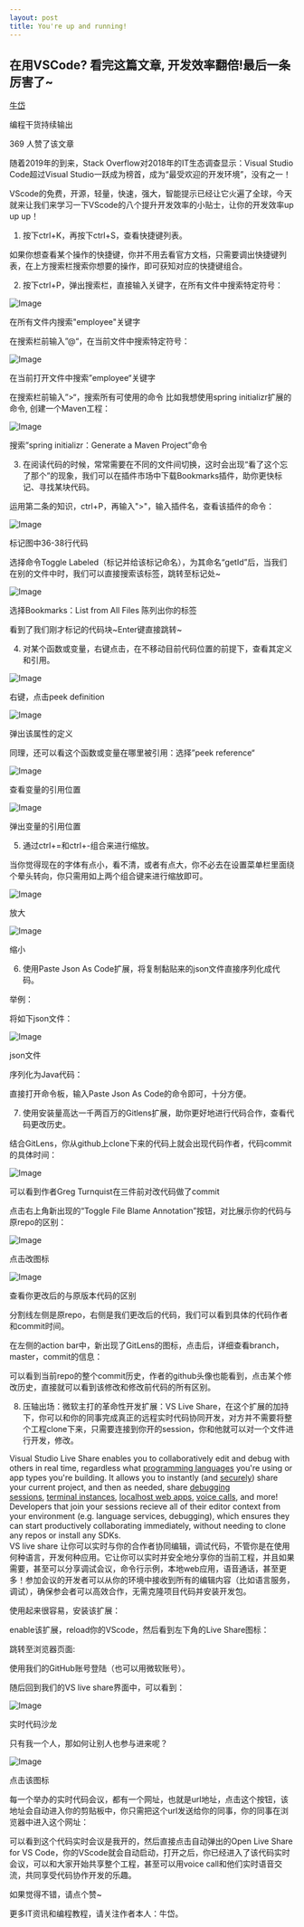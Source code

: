 ```yaml
---
layout: post
title: You're up and running!
---
```


## 在用VSCode? 看完这篇文章, 开发效率翻倍!最后一条厉害了~

[牛岱](https://www.zhihu.com/people/niu-dai-68-44)

编程干货持续输出

369 人赞了该文章

随着2019年的到来，Stack Overflow对2018年的IT生态调查显示：Visual Studio Code超过Visual Studio一跃成为榜首，成为“最受欢迎的开发环境”，没有之一！

VScode的免费，开源，轻量，快速，强大，智能提示已经让它火遍了全球，今天就来让我们来学习一下VScode的八个提升开发效率的小贴士，让你的开发效率up up up！

1. 按下ctrl+K，再按下ctrl+S，查看快捷键列表。

如果你想查看某个操作的快捷键，你并不用去看官方文档，只需要调出快捷键列表，在上方搜索栏搜索你想要的操作，即可获知对应的快捷键组合。

2. 按下ctrl+P，弹出搜索栏，直接输入关键字，在所有文件中搜索特定符号：

![Image](https://pic2.zhimg.com/80/v2-8bf434fd244ced999eb0004ced4594a1_hd.jpg)

在所有文件内搜索&quot;employee&quot;关键字

在搜索栏前输入”@“，在当前文件中搜索特定符号：

![Image](https://pic4.zhimg.com/80/v2-ed6de625489a93dac2b95bc4f7d24377_hd.jpg)

在当前打开文件中搜索”employee“关键字

在搜索栏前输入”&gt;“，搜索所有可使用的命令 比如我想使用spring initializr扩展的命令, 创建一个Maven工程：

![Image](https://pic3.zhimg.com/80/v2-71cc425684822a65df47f2b56fd7c346_hd.jpg)

搜索”spring initializr：Generate a Maven Project”命令

3. 在阅读代码的时候，常常需要在不同的文件间切换，这时会出现“看了这个忘了那个”的现象，我们可以在插件市场中下载Bookmarks插件，助你更快标记、寻找某块代码。

运用第二条的知识，ctrl+P，再输入"&gt;"，输入插件名，查看该插件的命令：

![Image](https://pic3.zhimg.com/80/v2-cdbfb6aaa0c2bb6f72414b6702220abe_hd.jpg)

标记图中36-38行代码

选择命令Toggle Labeled（标记并给该标记命名），为其命名“getId”后，当我们在别的文件中时，我们可以直接搜索该标签，跳转至标记处~

![Image](https://pic3.zhimg.com/80/v2-e102ff8e4c4f953276a6b89f2ff64832_hd.jpg)

选择Bookmarks：List from All Files 陈列出你的标签

看到了我们刚才标记的代码块~Enter键直接跳转~

4. 对某个函数或变量，右键点击，在不移动目前代码位置的前提下，查看其定义和引用。

![Image](https://pic1.zhimg.com/80/v2-83a9596b4717b7acd9113d8d27c5c49c_hd.jpg)

右键，点击peek definition

![Image](https://pic3.zhimg.com/80/v2-c5f761ddbca7f1bf750d14fdc0c18712_hd.jpg)

弹出该属性的定义

同理，还可以看这个函数或变量在哪里被引用：选择”peek reference“

![Image](https://pic1.zhimg.com/80/v2-0dc9998424c628678f8f48246ebfc1f8_hd.jpg)

查看变量的引用位置

![Image](https://pic1.zhimg.com/80/v2-fc4631bf995740695d60b8a95b5f479c_hd.jpg)

弹出变量的引用位置

5. 通过ctrl+=和ctrl+-组合来进行缩放。

当你觉得现在的字体有点小，看不清，或者有点大，你不必去在设置菜单栏里面绕个晕头转向，你只需用如上两个组合键来进行缩放即可。

![Image](https://pic2.zhimg.com/80/v2-63b18d2f8cefe763cce9f186d9e4c751_hd.jpg)

放大

![Image](https://pic4.zhimg.com/80/v2-7a4a5be48cfa6ba4817a29da055a100f_hd.jpg)

缩小

6. 使用Paste Json As Code扩展，将复制黏贴来的json文件直接序列化成代码。

举例：

将如下json文件：

![Image](https://pic4.zhimg.com/80/v2-59fd6741047234a7e2be4e8ebc843d0b_hd.jpg)

json文件

序列化为Java代码：

直接打开命令板，输入Paste Json As Code的命令即可，十分方便。

7. 使用安装量高达一千两百万的Gitlens扩展，助你更好地进行代码合作，查看代码更改历史。

结合GitLens，你从github上clone下来的代码上就会出现代码作者，代码commit的具体时间：

![Image](https://pic1.zhimg.com/80/v2-c00096a2873634e8ca48baf190d57d48_hd.jpg)

可以看到作者Greg Turnquist在三件前对改代码做了commit

点击右上角新出现的“Toggle File Blame Annotation”按钮，对比展示你的代码与原repo的区别：

![Image](https://pic4.zhimg.com/80/v2-9afced737ab17120162425ccb17f69fb_hd.jpg)

点击改图标

![Image](https://pic2.zhimg.com/80/v2-cafa2b1f08dea4bd7491ee839ec60749_hd.jpg)

查看你更改后的与原版本代码的区别

分割线左侧是原repo，右侧是我们更改后的代码，我们可以看到具体的代码作者和commit时间。

在左侧的action bar中，新出现了GitLens的图标，点击后，详细查看branch，master，commit的信息：

可以看到当前repo的整个commit历史，作者的github头像也能看到，点击某个修改历史，直接就可以看到该修改和修改前代码的所有区别。

8. 压轴出场：微软主打的革命性开发扩展：VS Live Share，在这个扩展的加持下，你可以和你的同事完成真正的远程实时代码协同开发，对方并不需要将整个工程clone下来，只需要连接到你开的session，你和他就可以对一个文件进行开发，修改。

Visual Studio Live Share enables you to collaboratively edit and debug with others in real time, regardless what [programming languages](http://link.zhihu.com/?target=https%3A//docs.microsoft.com/en-us/visualstudio/liveshare/reference/platform-support%23visual-studio-code) you're using or app types you're building. It allows you to instantly (and [securely](http://link.zhihu.com/?target=https%3A//docs.microsoft.com/en-us/visualstudio/liveshare/reference/security)) share your current project, and then as needed, share [debugging sessions](http://link.zhihu.com/?target=https%3A//docs.microsoft.com/en-us/visualstudio/liveshare/use/vscode%23co-debugging), [terminal instances](http://link.zhihu.com/?target=https%3A//docs.microsoft.com/en-us/visualstudio/liveshare/use/vscode%23share-a-terminal), [localhost web apps](http://link.zhihu.com/?target=https%3A//docs.microsoft.com/en-us/visualstudio/liveshare/use/vscode%23share-a-server), [voice calls](http://link.zhihu.com/?target=https%3A//aka.ms/vsls-audio), and more! Developers that join your sessions recieve all of their editor context from your environment (e.g. language services, debugging), which ensures they can start productively collaborating immediately, without needing to clone any repos or install any SDKs.  
VS live share 让你可以实时与你的合作者协同编辑，调试代码，不管你是在使用何种语言，开发何种应用。它让你可以实时并安全地分享你的当前工程，并且如果需要，甚至可以分享调试会议，命令行示例，本地web应用，语音通话，甚至更多！参加会议的开发者可以从你的环境中接收到所有的编辑内容（比如语言服务，调试），确保参会者可以高效合作，无需克隆项目代码并安装开发包。

使用起来很容易，安装该扩展：

enable该扩展，reload你的VScode，然后看到左下角的Live Share图标：

跳转至浏览器页面:

使用我们的GitHub账号登陆（也可以用微软账号）。

随后回到我们的VS live share界面中，可以看到：

![Image](https://pic4.zhimg.com/80/v2-c9f96dbccc257e06be1acd29c8f63aab_hd.jpg)

实时代码沙龙

只有我一个人，那如何让别人也参与进来呢？

![Image](https://pic2.zhimg.com/80/v2-492ae79082c8f551350c976348718a05_hd.jpg)

点击该图标

每一个举办的实时代码会议，都有一个网址，也就是url地址，点击这个按钮，该地址会自动进入你的剪贴板中，你只需把这个url发送给你的同事，你的同事在浏览器中进入这个网址：

可以看到这个代码实时会议是我开的，然后直接点击自动弹出的Open Live Share for VS Code，你的VScode就会自动启动，打开之后，你已经进入了该代码实时会议，可以和大家开始共享整个工程，甚至可以用voice call和他们实时语音交流，共同享受代码协作开发的乐趣。

如果觉得不错，请点个赞~

更多IT资讯和编程教程，请关注作者本人：牛岱。